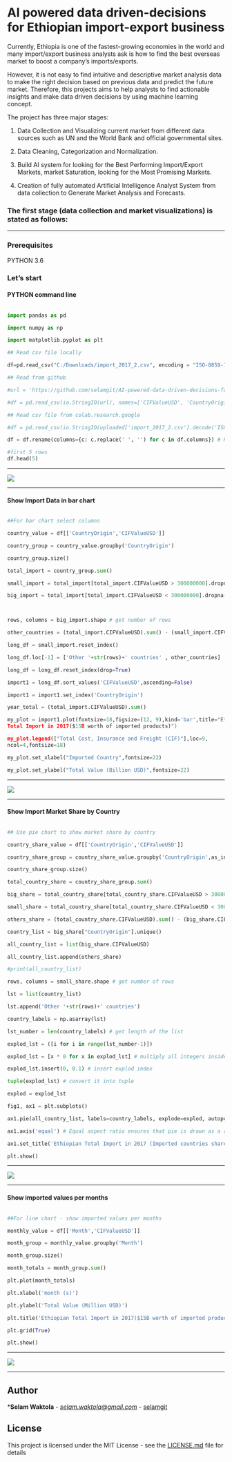 # AI powered data driven-decisions for Ethiopian import-export business

Currently, Ethiopia is one of the fastest-growing economies in the world and
many import/export business analysts ask is how to find the best overseas market
to boost a company’s imports/exports.

However, it is not easy to find intuitive and descriptive market analysis
data to make the right decision based on previous data and predict the
future market. Therefore, this projects aims to help analysts to find actionable
insights and make data driven decisions by using machine learning concept.

The project has three major stages:

1.  Data Collection and Visualizing current market from different data sources
    such as UN and the World Bank and official governmental sites.

2.  Data Cleaning, Categorization and Normalization.

3.  Build AI system for looking for the Best Performing Import/Export Markets,
    market Saturation, looking for the Most Promising Markets.

4.  Creation of fully automated Artificial Intelligence Analyst System from data
    collection to Generate Market Analysis and Forecasts.

### The first stage (data collection and market visualizations) is stated as follows:

------

### Prerequisites

PYTHON 3.6

### Let’s start

#### PYTHON command line

```python

import pandas as pd

import numpy as np

import matplotlib.pyplot as plt

## Read csv file locally

df=pd.read_csv("C:/Downloads/import_2017_2.csv", encoding = "ISO-8859-1")

## Read from github

#url = 'https://github.com/selamgit/AI-powered-data-driven-decisions-for-Ethiopian-import-export-business/upload/master/import_2017_2.csv'

#df = pd.read_csv(io.StringIO(url), names=['CIFValueUSD', 'CountryOrigin'])

## Read csv file from colab.research.google

#df = pd.read_csv(io.StringIO(uploaded['import_2017_2.csv'].decode('ISO-8859-1')))

df = df.rename(columns={c: c.replace(' ', '') for c in df.columns}) # Remove spaces from columns

#first 5 rows
df.head(5)

```
-----

![](media/df5.PNG)

------

#### Show Import Data in bar chart

```python

##For bar chart select columns

country_value = df[['CountryOrigin','CIFValueUSD']]

country_group = country_value.groupby('CountryOrigin')

country_group.size()

total_import = country_group.sum()

small_import = total_import[total_import.CIFValueUSD > 300000000].dropna()

big_import = total_import[total_import.CIFValueUSD < 300000000].dropna()



rows, columns = big_import.shape # get number of rows

other_countries = (total_import.CIFValueUSD).sum() - (small_import.CIFValueUSD).sum()

long_df = small_import.reset_index()

long_df.loc[-1] = ['Other '+str(rows)+' countries' , other_countries]

long_df = long_df.reset_index(drop=True)

import1 = long_df.sort_values('CIFValueUSD',ascending=False)

import1 = import1.set_index('CountryOrigin')

year_total = (total_import.CIFValueUSD).sum()

my_plot = import1.plot(fontsize=18,figsize=(12, 9),kind='bar',title="Ethiopian
Total Import in 2017($15B worth of imported products)")

my_plot.legend(["Total Cost, Insurance and Freight (CIF)"],loc=9,
ncol=4,fontsize=18)

my_plot.set_xlabel("Imported Country",fontsize=22)

my_plot.set_ylabel("Total Value (Billion USD)",fontsize=22)

```

-----

![](media/f0bf772daecf1b836eb590a19981f9cb.png)

------

#### Show Import Market Share by Country

```python

## Use pie chart to show market share by country

country_share_value = df[['CountryOrigin','CIFValueUSD']]

country_share_group = country_share_value.groupby('CountryOrigin',as_index = False)

country_share_group.size()

total_country_share = country_share_group.sum()

big_share = total_country_share[total_country_share.CIFValueUSD > 300000000].dropna()

small_share = total_country_share[total_country_share.CIFValueUSD < 300000000].dropna()

others_share = (total_country_share.CIFValueUSD).sum() - (big_share.CIFValueUSD).sum()

country_list = big_share["CountryOrigin"].unique()

all_country_list = list(big_share.CIFValueUSD)

all_country_list.append(others_share)

#print(all_country_list)

rows, columns = small_share.shape # get number of rows

lst = list(country_list)

lst.append('Other '+str(rows)+' countries')

country_labels = np.asarray(lst)

lst_number = len(country_labels) # get length of the list

explod_lst = ([i for i in range(lst_number-1)])

explod_lst = [x * 0 for x in explod_lst] # multiply all integers inside list by 0

explod_lst.insert(0, 0.1) # insert explod index

tuple(explod_lst) # convert it into tuple

explod = explod_lst

fig1, ax1 = plt.subplots()

ax1.pie(all_country_list, labels=country_labels, explode=explod, autopct='%1.1f%%',shadow=True, startangle=180)

ax1.axis('equal') # Equal aspect ratio ensures that pie is drawn as a circle.

ax1.set_title('Ethiopian Total Import in 2017 (Imported countries share)')

plt.show()

```

------

![](media/d536374b0713e16b134617a312e1ff04.png)

------

#### Show imported values per months

```python

##For line chart - show imported values per months

monthly_value = df[['Month','CIFValueUSD']]

month_group = monthly_value.groupby('Month')

month_group.size()

month_totals = month_group.sum()

plt.plot(month_totals)

plt.xlabel('month (s)')

plt.ylabel('Total Value (Million USD)')

plt.title('Ethiopian Total Import in 2017($15B worth of imported products)')

plt.grid(True)

plt.show()

```

------

![](media/fda846d10cf74bcdc44e51d8382d64f3.png)

------

## Author

***Selam Waktola** - *selam.waktola@gmail.com* -
[selamgit](https://github.com/selamgit)

## License

This project is licensed under the MIT License - see the
[LICENSE.md](LICENSE.md) file for details
